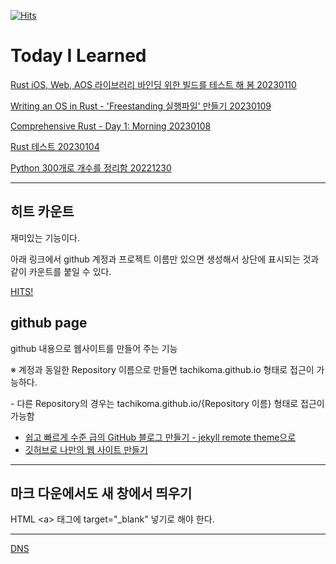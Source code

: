 [![Hits](https://hits.seeyoufarm.com/api/count/incr/badge.svg?url=https%3A%2F%2Fgithub.com%2Ftachikoma%2FTIL&count_bg=%2379C83D&title_bg=%23555555&icon=&icon_color=%23E7E7E7&title=hits&edge_flat=false)](https://hits.seeyoufarm.com)

# Today I Learned
[Rust iOS, Web, AOS 라이브러리 바인딩 위한 빌드를 테스트 해 봄 20230110](20230110)

[Writing an OS in Rust - 'Freestanding 실행파일' 만들기 20230109](20230109)

[Comprehensive Rust - Day 1: Morning 20230108](20230108)

[Rust 테스트 20230104](20230104)

[Python 300개로 개수를 정리함 20221230](20221230)

---
## 히트 카운트

재미있는 기능이다.

아래 링크에서 github 계정과 프로젝트 이름만 있으면 생성해서 상단에 표시되는 것과 같이 카운트를 붙일 수 있다.

<a href="https://hits.seeyoufarm.com/" target="_blank">HITS!</a>

## github page
github 내용으로 웹사이트를 만들어 주는 기능

※ 계정과 동일한 Repository 이름으로 만들면 tachikoma.github.io 형태로 접근이 가능하다.

  \- 다른 Repository의 경우는 tachikoma.github.io/{Repository 이름} 형태로 접근이 가능함

* <a href="https://dreamgonfly.github.io/2018/01/27/jekyll-remote-theme.html" target="_blank">쉽고 빠르게 수준 급의 GitHub 블로그 만들기 - jekyll remote theme으로</a>
* <a href="https://brunch.co.kr/@everiwon/42" target="_blank">깃허브로 나만의 웹 사이트 만들기</a>
------
## 마크 다운에서도 새 창에서 띄우기
HTML \<a\> 태그에 target="_blank" 넣기로 해야 한다. 

------

[DNS](2018/12/DNS)


